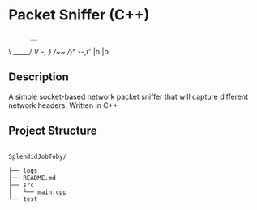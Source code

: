 # Packet Sniffer (C++)

          __
 \ ______/ V`-,
  }        /~~
 /_)^ --,r'
|b      |b


## Description
A simple socket-based network packet sniffer that will capture different network headers. Written in C++

## Project Structure


```

SplendidJobToby/

├── logs
├── README.md
├── src
│   └── main.cpp
└── test

```
